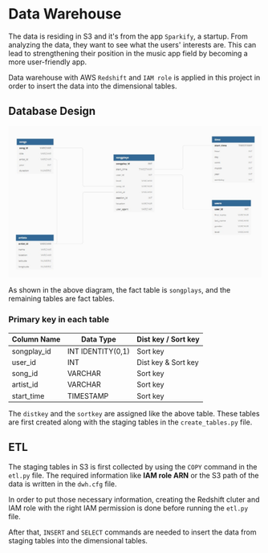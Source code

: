 # Data Warehouse
The data is residing in S3 and it's from the app `Sparkify`, a startup. From analyzing the data, they want to see what the users' interests are. This can lead to strengthening their position in the music app field by becoming a more user-friendly app.

Data warehouse with AWS `Redshift` and `IAM role` is applied in this project in order to insert the data into the dimensional tables.
## Database Design
![Dimensional Tables](./Image/schema_dwh.jpg)

As shown in the above diagram, the fact table is `songplays`, and the remaining tables are fact tables.
### Primary key in each table
Column Name | Data Type | Dist key / Sort key
----------- | --------- | -------------------
songplay_id | INT IDENTITY(0,1) | Sort key
user_id | INT | Dist key & Sort key
song_id | VARCHAR | Sort key
artist_id | VARCHAR | Sort key
start_time | TIMESTAMP | Sort key

The `distkey` and the `sortkey` are assigned like the above table.
These tables are first created along with the staging tables in the `create_tables.py` file.

## ETL
The staging tables in S3 is first collected by using the `COPY` command in the `etl.py` file. The required information like __IAM role ARN__ or the S3 path of the data is written in the `dwh.cfg` file.

In order to put those necessary information, creating the Redshift cluter and IAM role with the right IAM permission is done before running the `etl.py` file.

After that, `INSERT` and `SELECT` commands are needed to insert the data from staging tables into the dimensional tables.